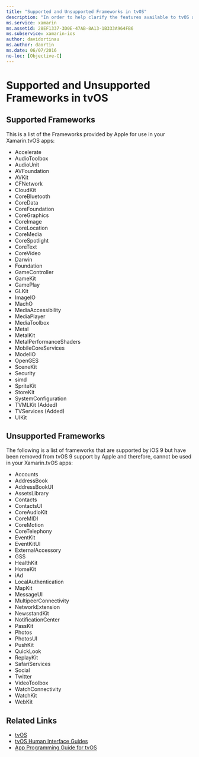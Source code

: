 ```yaml
---
title: "Supported and Unsupported Frameworks in tvOS"
description: "In order to help clarify the features available to tvOS applications, this document provides two lists of Apple frameworks: those supported by tvOS, and those not supported by tvOS."
ms.service: xamarin
ms.assetid: 28EF1337-3D0E-47AB-8A13-1B333A964FB6
ms.subservice: xamarin-ios
author: davidortinau
ms.author: daortin
ms.date: 06/07/2016
no-loc: [Objective-C]
---
```


# Supported and Unsupported Frameworks in tvOS

<a name="Supported-Frameworks"></a>

## Supported Frameworks

This is a list of the Frameworks provided by Apple for use in your Xamarin.tvOS apps:

- Accelerate
- AudioToolbox
- AudioUnit
- AVFoundation
- AVKit
- CFNetwork
- CloudKit
- CoreBluetooth
- CoreData
- CoreFoundation
- CoreGraphics
- CoreImage
- CoreLocation
- CoreMedia
- CoreSpotlight
- CoreText
- CoreVideo
- Darwin
- Foundation
- GameController
- GameKit
- GamePlay
- GLKit
- ImageIO
- MachO
- MediaAccessibility
- MediaPlayer
- MediaToolbox
- Metal
- MetalKit
- MetalPerformanceShaders
- MobileCoreServices
- ModelIO
- OpenGES
- SceneKit
- Security
- simd
- SpriteKit
- StoreKit
- SystemConfiguration
- TVMLKit (Added)
- TVServices (Added)
- UIKit

<a name="Unsupported-Frameworks"></a>

## Unsupported Frameworks

The following is a list of frameworks that are supported by iOS 9 but have been removed from tvOS 9 support by Apple and therefore, cannot be used in your Xamarin.tvOS apps:

- Accounts
- AddressBook
- AddressBookUI
- AssetsLibrary
- Contacts
- ContactsUI
- CoreAudioKit
- CoreMIDI
- CoreMotion
- CoreTelephony
- EventKit
- EventKitUI
- ExternalAccessory
- GSS
- HealthKit
- HomeKit
- iAd
- LocalAuthentication
- MapKit
- MessageUI
- MultipeerConnectivity
- NetworkExtension
- NewsstandKit
- NotificationCenter
- PassKit
- Photos
- PhotosUI
- PushKit
- QuickLook
- ReplayKit
- SafariServices
- Social
- Twitter
- VideoToolbox
- WatchConnectivity
- WatchKit
- WebKit

## Related Links

- [tvOS](https://developer.apple.com/tvos/)
- [tvOS Human Interface Guides](https://developer.apple.com/tvos/human-interface-guidelines/)
- [App Programming Guide for tvOS](https://developer.apple.com/library/prerelease/tvos/documentation/General/Conceptual/AppleTV_PG/)
